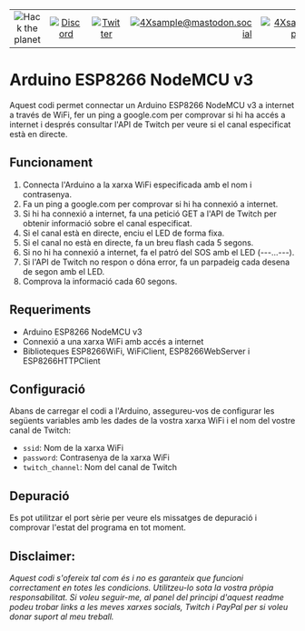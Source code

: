 |               |               |               |               |               |               |
|:-------------:|:-------------:|:-------------:|-------------:|-------------:|-------------:|
| ![Hack the planet](https://img.shields.io/badge/Hack-The%20Planet-orange) | [![Discord](https://img.shields.io/discord/667340023829626920?logo=discord)](https://discord.gg/ahVq54p) | [![Twitter](https://img.shields.io/twitter/follow/4xsample?style=social&logo=twitter)](https://twitter.com/4xsample/follow?screen_name=shields_io) | [![4Xsample@mastodon.social](https://img.shields.io/badge/Mastodon-@4Xsample-blueviolet?style=for-the-badge&logo=mastodon)](https://mastodon.social/@4Xsample) | [![4Xsample](https://img.shields.io/badge/Twitch-4Xsample-6441A4?style=for-the-badge&logo=twitch)](https://twitch.tv/4Xsample) | [![PayPal](https://img.shields.io/badge/PayPal-00457C?style=for-the-badge&logo=paypal&logoColor=white)](https://www.paypal.com/donate/?hosted_button_id=EFVMSRHVBNJP4) |

# Arduino ESP8266 NodeMCU v3
Aquest codi permet connectar un Arduino ESP8266 NodeMCU v3 a internet a través de WiFi, fer un ping a google.com per comprovar si hi ha accés a internet i després consultar l'API de Twitch per veure si el canal especificat està en directe.

## Funcionament
1. Connecta l'Arduino a la xarxa WiFi especificada amb el nom i contrasenya.
2. Fa un ping a google.com per comprovar si hi ha connexió a internet.
3. Si hi ha connexió a internet, fa una petició GET a l'API de Twitch per obtenir informació sobre el canal especificat.
4. Si el canal està en directe, enciu el LED de forma fixa.
5. Si el canal no està en directe, fa un breu flash cada 5 segons.
6. Si no hi ha connexió a internet, fa el patró del SOS amb el LED (---...---).
7. Si l'API de Twitch no respon o dóna error, fa un parpadeig cada desena de segon amb el LED.
8. Comprova la informació cada 60 segons.

## Requeriments
- Arduino ESP8266 NodeMCU v3
- Connexió a una xarxa WiFi amb accés a internet
- Biblioteques ESP8266WiFi, WiFiClient, ESP8266WebServer i ESP8266HTTPClient

## Configuració
Abans de carregar el codi a l'Arduino, assegureu-vos de configurar les següents variables amb les dades de la vostra xarxa WiFi i el nom del vostre canal de Twitch:
- `ssid`: Nom de la xarxa WiFi
- `password`: Contrasenya de la xarxa WiFi
- `twitch_channel`: Nom del canal de Twitch

## Depuració
Es pot utilitzar el port sèrie per veure els missatges de depuració i comprovar l'estat del programa en tot moment.


## Disclaimer: 
*Aquest codi s'ofereix tal com és i no es garanteix que funcioni correctament en totes les condicions. Utilitzeu-lo sota la vostra pròpia responsabilitat. Si voleu seguir-me, al panel del principi d'aquest readme podeu trobar links a les meves xarxes socials, Twitch i PayPal per si voleu donar suport al meu treball.*
